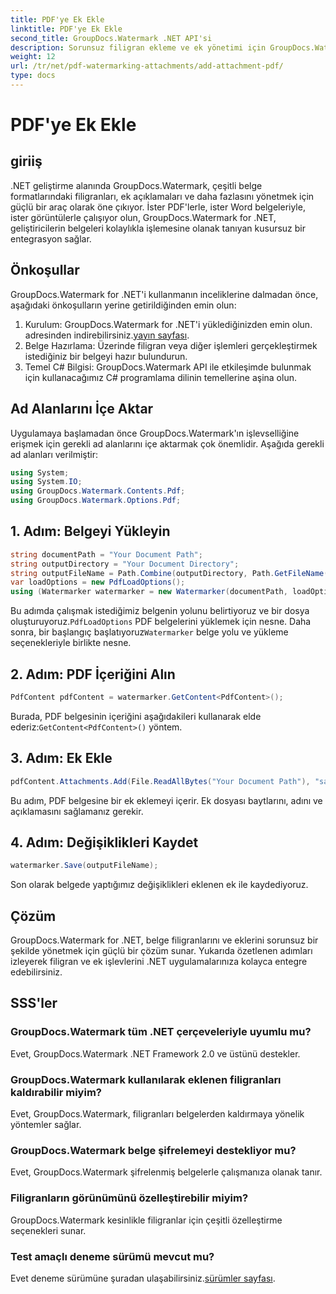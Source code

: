 ```yaml
---
title: PDF'ye Ek Ekle
linktitle: PDF'ye Ek Ekle
second_title: GroupDocs.Watermark .NET API'si
description: Sorunsuz filigran ekleme ve ek yönetimi için GroupDocs.Watermark ile .NET belge yönetimi yeteneklerinizi geliştirin.
weight: 12
url: /tr/net/pdf-watermarking-attachments/add-attachment-pdf/
type: docs
---
```

# PDF'ye Ek Ekle

## giriiş
.NET geliştirme alanında GroupDocs.Watermark, çeşitli belge formatlarındaki filigranları, ek açıklamaları ve daha fazlasını yönetmek için güçlü bir araç olarak öne çıkıyor. İster PDF'lerle, ister Word belgeleriyle, ister görüntülerle çalışıyor olun, GroupDocs.Watermark for .NET, geliştiricilerin belgeleri kolaylıkla işlemesine olanak tanıyan kusursuz bir entegrasyon sağlar.
## Önkoşullar
GroupDocs.Watermark for .NET'i kullanmanın inceliklerine dalmadan önce, aşağıdaki önkoşulların yerine getirildiğinden emin olun:
1.  Kurulum: GroupDocs.Watermark for .NET'i yüklediğinizden emin olun. adresinden indirebilirsiniz.[yayın sayfası](https://releases.groupdocs.com/Watermark/net/).
2. Belge Hazırlama: Üzerinde filigran veya diğer işlemleri gerçekleştirmek istediğiniz bir belgeyi hazır bulundurun.
3. Temel C# Bilgisi: GroupDocs.Watermark API ile etkileşimde bulunmak için kullanacağımız C# programlama dilinin temellerine aşina olun.

## Ad Alanlarını İçe Aktar
Uygulamaya başlamadan önce GroupDocs.Watermark'ın işlevselliğine erişmek için gerekli ad alanlarını içe aktarmak çok önemlidir. Aşağıda gerekli ad alanları verilmiştir:
```csharp
using System;
using System.IO;
using GroupDocs.Watermark.Contents.Pdf;
using GroupDocs.Watermark.Options.Pdf;
```
## 1. Adım: Belgeyi Yükleyin
```csharp
string documentPath = "Your Document Path";
string outputDirectory = "Your Document Directory";
string outputFileName = Path.Combine(outputDirectory, Path.GetFileName(documentPath));
var loadOptions = new PdfLoadOptions();
using (Watermarker watermarker = new Watermarker(documentPath, loadOptions))
```
 Bu adımda çalışmak istediğimiz belgenin yolunu belirtiyoruz ve bir dosya oluşturuyoruz.`PdfLoadOptions` PDF belgelerini yüklemek için nesne. Daha sonra, bir başlangıç başlatıyoruz`Watermarker` belge yolu ve yükleme seçenekleriyle birlikte nesne.
## 2. Adım: PDF İçeriğini Alın
```csharp
PdfContent pdfContent = watermarker.GetContent<PdfContent>();
```
 Burada, PDF belgesinin içeriğini aşağıdakileri kullanarak elde ederiz:`GetContent<PdfContent>()` yöntem.
## 3. Adım: Ek Ekle
```csharp
pdfContent.Attachments.Add(File.ReadAllBytes("Your Document Path"), "sample doc", "sample doc as attachment");
```
Bu adım, PDF belgesine bir ek eklemeyi içerir. Ek dosyası baytlarını, adını ve açıklamasını sağlamanız gerekir.
## 4. Adım: Değişiklikleri Kaydet
```csharp
watermarker.Save(outputFileName);
```
Son olarak belgede yaptığımız değişiklikleri eklenen ek ile kaydediyoruz.

## Çözüm
GroupDocs.Watermark for .NET, belge filigranlarını ve eklerini sorunsuz bir şekilde yönetmek için güçlü bir çözüm sunar. Yukarıda özetlenen adımları izleyerek filigran ve ek işlevlerini .NET uygulamalarınıza kolayca entegre edebilirsiniz.
## SSS'ler
### GroupDocs.Watermark tüm .NET çerçeveleriyle uyumlu mu?
Evet, GroupDocs.Watermark .NET Framework 2.0 ve üstünü destekler.
### GroupDocs.Watermark kullanılarak eklenen filigranları kaldırabilir miyim?
Evet, GroupDocs.Watermark, filigranları belgelerden kaldırmaya yönelik yöntemler sağlar.
### GroupDocs.Watermark belge şifrelemeyi destekliyor mu?
Evet, GroupDocs.Watermark şifrelenmiş belgelerle çalışmanıza olanak tanır.
### Filigranların görünümünü özelleştirebilir miyim?
GroupDocs.Watermark kesinlikle filigranlar için çeşitli özelleştirme seçenekleri sunar.
### Test amaçlı deneme sürümü mevcut mu?
 Evet deneme sürümüne şuradan ulaşabilirsiniz.[sürümler sayfası](https://releases.groupdocs.com/).